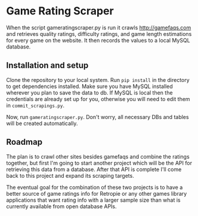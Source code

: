 # Game Rating Scraper

When the script gameratingscraper.py is run it crawls http://gamefaqs.com and retrieves
quality ratings, difficulty ratings, and game length estimations for every game
on the website. It then records the values to a local MySQL database.

## Installation and setup

Clone the repository to your local system. Run `pip install` in the directory to
get dependencies installed. Make sure you have MySQL installed wherever you plan
to save the data to db. If MySQL is local then the credentials are already set up
for you, otherwise you will need to edit them in `commit_scrapings.py`.

Now, run `gameratingscraper.py`. Don't worry, all necessary DBs and tables will
be created automatically.

## Roadmap

The plan is to crawl other sites besides gamefaqs and combine the ratings together,
but first I'm going to start another project which will be the API for retrieving
this data from a database. After that API is complete I'll come back to this
project and expand its scraping targets.

The eventual goal for the combination of these two projects is to have a better
source of game ratings info for Retropie or any other games library applications
that want rating info with a larger sample size than what is currently available
from open database APIs.
